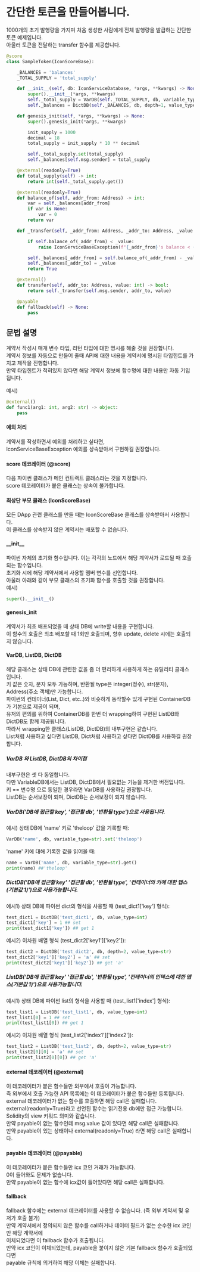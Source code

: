 간단한 토큰을 만들어봅니다.
==================================

1000개의 초기 발행량을 가지며 처음 생성한 사람에게 전체 발행량을 발급하는 간단한 토큰 예제입니다.<br/>
아울러 토큰을 전달하는 transfer 함수를 제공합니다.<br/>

```python
@score
class SampleToken(IconScoreBase):

    _BALANCES = 'balances'
    _TOTAL_SUPPLY = 'total_supply'

    def __init__(self, db: IconServiceDatabase, *args, **kwargs) -> None:
        super().__init__(*args, **kwargs)
        self._total_supply = VarDB(self._TOTAL_SUPPLY, db, variable_type=int)
        self._balances = DictDB(self._BALANCES, db, depth=1, value_type=int)

    def genesis_init(self, *args, **kwargs) -> None:
        super().genesis_init(*args, **kwargs)

        init_supply = 1000
        decimal = 18
        total_supply = init_supply * 10 ** decimal

        self._total_supply.set(total_supply)
        self._balances[self.msg.sender] = total_supply

    @external(readonly=True)
    def total_supply(self) -> int:
        return int(self._total_supply.get())

    @external(readonly=True)
    def balance_of(self, addr_from: Address) -> int:
        var = self._balances[addr_from]
        if var is None:
            var = 0
        return var

    def _transfer(self, _addr_from: Address, _addr_to: Address, _value: int) -> bool:

        if self.balance_of(_addr_from) < _value:
            raise IconServiceBaseException(f"{_addr_from}'s balance < {_value}")

        self._balances[_addr_from] = self.balance_of(_addr_from) - _value
        self._balances[_addr_to] = _value
        return True

    @external()
    def transfer(self, addr_to: Address, value: int) -> bool:
        return self._transfer(self.msg.sender, addr_to, value)

    @payable
    def fallback(self) -> None:
        pass
```

문법 설명
--------------
계약서 작성시 매개 변수 타입, 리턴 타입에 대한 명시를 해줄 것을 권장합니다.<br/>
계약서 정보를 자동으로 만들어 줄때 API에 대한 내용을 계약서에 명시된 타입힌트를 가지고 제작을 진행합니다.<br/>
만약 타입힌트가 적혀있지 않다면 해당 계약서 정보에 함수명에 대한 내용만 자동 기입됩니다.<br/>

예시)
```python
@external()
def func1(arg1: int, arg2: str) -> object:
    pass
```

#### 예외 처리
계약서를 작성하면서 예외를 처리하고 싶다면,<br/>
IconServiceBaseException 예외를 상속받아서 구현하길 권장합니다.<br/>

#### score 데코레이터 (@score)
다음 파이썬 클래스가 메인 컨트랙트 클래스라는 것을 지정합니다.<br/>
score 데코레이터가 붙은 클래스는 상속이 불가합니다.<br/>

#### 최상단 부모 클래스 (IconScoreBase)
모든 DApp 관련 클래스를 만들 때는 IconScoreBase 클래스를 상속받아서 사용합니다.<br/>
이 클래스를 상속받지 않은 계약서는 배포할 수 없습니다.<br/>

#### \_\_init\_\_
파이썬 자체의 초기화 함수입니다. 이는 각각의 노드에서 해당 계약서가 로드될 때 호출되는 함수입니다.<br/>
초기화 시에 해당 계약서에서 사용할 멤버 변수를 선언합니다.<br/>
아울러 아래와 같이 부모 클래스의 초기화 함수를 호출할 것을 권장합니다.<br/>
예시)
``` python
super().__init__()
```

#### genesis_init
계약서가 최초 배포되었을 때 상태 DB에 write할 내용을 구현합니다.<br/>
이 함수의 호출은 최초 배포할 때 1회만 호출되며, 향후 update, delete 시에는 호출되지 않습니다.<br/>

#### VarDB, ListDB, DictDB
해당 클래스는 상태 DB에 관련한 값을 좀 더 편리하게 사용하게 하는 유틸리티 클래스입니다.<br/>
키 값은 숫자, 문자 모두 가능하며, 반환될 type은 integer(정수), str(문자), Address(주소 객체)만 가능합니다. <br/>
파이썬의 컨테이너(List, Dict, etc..)와 비슷하게 동작할수 있게 구현된 ContainerDB가 기본으로 제공이 되며,<br/>
유저의 편의를 위하여 ContainerDB를 한번 더 wrapping하여 구현된 ListDB와 DictDB도 함께 제공됩니다.<br/>
따라서 wrapping한 클래스(ListDB, DictDB)의 내부구현은 같습니다.<br/>
List처럼 사용하고 싶다면 ListDB, Dict처럼 사용하고 싶다면 DictDB를 사용하길 권장합니다.<br/>

##### VarDB 와 ListDB, DictDB의 차이첨
내부구현은 셋 다 동일합니다. <br/>
다만 VariableDB에서는 ListDB, DictDB에서 필요없는 기능을 제거한 버전입니다.<br/>
키 == 변수명 으로 동일한 경우라면 VarDB를 사용하길 권장합니다.<br/>
ListDB는 순서보장이 되며, DictDB는 순서보장이 되지 않습니다.<br/>

##### VarDB('DB에 접근할 key', '접근할 db', '반환될 type')으로 사용됩니다.<br/>
예시) 상태 DB에 'name' 키로 'theloop' 값을 기록할 때:<br/>
```python
VarDB('name', db, variable_type=str).set('theloop')
```
'name' 키에 대해 기록한 값을 읽어올 때:<br/>
```python
name = VarDB('name', db, variable_type=str).get()
print(name) ##'theloop'
```

##### DictDB('DB에 접근할 key' '접근할 db', '반환될 type', '컨테이너의 키에 대한 뎁스(기본값 1)')으로 사용가능합니다.<br/>
예시1) 상태 DB에 파이썬 dict의 형식을 사용할 때 (test_dict1['key'] 형식): <br/>
```python
test_dict1 = DictDB('test_dict1', db, value_type=int)
test_dict1['key'] = 1 ## set
print(test_dict1['key']) ## get 1
```

예시2) 이차원 배열 형식 (test_dict2['key1']['key2']):<br/>
```python
test_dict2 = DictDB('test_dict2', db, depth=2, value_type=str)
test_dict2['key1']['key2'] = 'a' ## set
print(test_dict2['key1']['key2']) ## get 'a'
```

##### ListDB('DB에 접근할 key' '접근할 db', '반환될 type', '컨테이너의 인덱스에 대한 뎁스(기본값 1)')으로 사용가능합니다.<br/>
예시1) 상태 DB에 파이썬 list의 형식을 사용할 때 (test_list1['index'] 형식): <br/>
```python
test_list1 = ListDB('test_list1', db, value_type=int)
test_list1[0] = 1 ## set
print(test_list1[0]) ## get 1
```

예시2) 이차원 배열 형식 (test_list2['index1']['index2']):<br/>
```python
test_list2 = ListDB('test_list2', db, depth=2, value_type=str)
test_list2[0][0] = 'a' ## set
print(test_list2[0][0]) ## get 'a'
```

#### external 데코레이터 (@external)
이 데코레이터가 붙은 함수들만 외부에서 호출이 가능합니다.<br/>
즉 외부에서 호출 가능한 API 목록에는 이 데코레이터가 붙은 함수들만 등록됩니다.<br/>
external 데코레이터가 없는 함수를 호출하면 해당 call은 실패합니다.<br/>
external(readonly=True)라고 선언된 함수는 읽기전용 db에만 접근 가능합니다. Solidity의 view 키워드 의미와 같습니다. <br/>
만약 payable이 없는 함수인데 msg.value 값이 있다면 해당 call은 실패합니다.<br/>
만약 payable이 있는 상태이나 external(readonly=True) 라면 해당 call은 실패합니다.<br/>

#### payable 데코레이터 (@payable)
이 데코레이터가 붙은 함수들만 icx 코인 거래가 가능합니다.<br/>
0이 들어와도 문제가 없습니다. <br/>
만약 payable이 없는 함수에 icx값이 들어있다면 해당 call은 실패합니다.

#### fallback
fallback 함수에는 external 데코레이터를 사용할 수 없습니다. (즉 외부 계약서 및 유저가 호출 불가)<br/>
만약 계약서에서 정의되지 않은 함수를 call하거나 데이터 필드가 없는 순수한 icx 코인만 해당 계약서에 <br/>
이체되었다면 이 fallback 함수가 호출됩니다.<br/>
만약 icx 코인이 이체되었는데, payable을 붙이지 않은 기본 fallback 함수가 호출되었다면<br/>
payable 규칙에 의거하여 해당 이체는 실패합니다.<br/>
